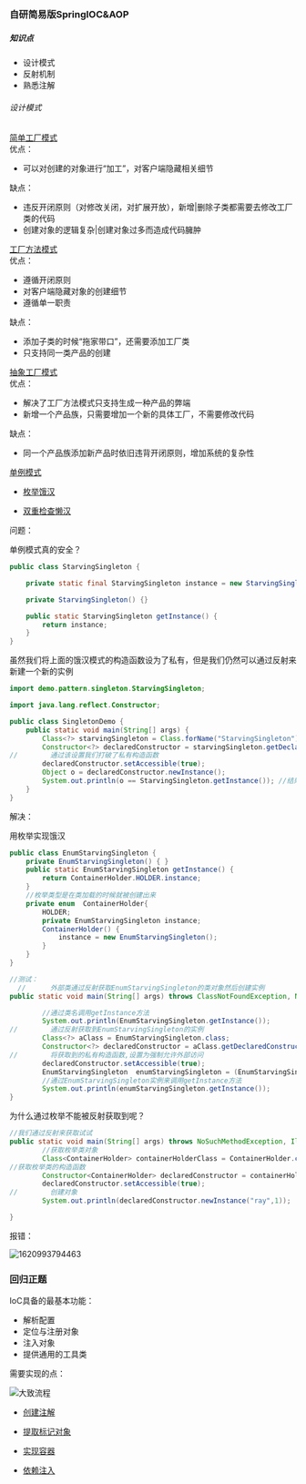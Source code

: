 ### 自研简易版SpringIOC&AOP

##### 知识点

- 设计模式
- 反射机制
- 熟悉注解

###### 设计模式
[简单工厂模式](https://github.com/Ray-ux/Simpleframework/tree/master/src/main/java/demo/pattern/factory/simple) </br>
优点：

- 可以对创建的对象进行“加工”，对客户端隐藏相关细节 

缺点：

- 违反开闭原则（对修改关闭，对扩展开放），新增|删除子类都需要去修改工厂类的代码
- 创建对象的逻辑复杂|创建对象过多而造成代码臃肿

[工厂方法模式](https://github.com/Ray-ux/Simpleframework/tree/master/src/main/java/demo/pattern/factory/method) </br>
优点：

- 遵循开闭原则
- 对客户端隐藏对象的创建细节
- 遵循单一职责

缺点：

- 添加子类的时候“拖家带口”，还需要添加工厂类
- 只支持同一类产品的创建

[抽象工厂模式](https://github.com/Ray-ux/Simpleframework/tree/master/src/main/java/demo/pattern/factory/abstractf) </br>
优点：

- 解决了工厂方法模式只支持生成一种产品的弊端
- 新增一个产品族，只需要增加一个新的具体工厂，不需要修改代码

缺点：

- 同一个产品族添加新产品时依旧违背开闭原则，增加系统的复杂性

[单例模式]() </br>

- [枚举饿汉](https://github.com/Ray-ux/Simpleframework/blob/master/src/main/java/demo/pattern/singleton/EnumStarvingSingleton.java)

- [双重检查懒汉](https://github.com/Ray-ux/Simpleframework/blob/master/src/main/java/demo/pattern/singleton/LazyDoubleCheckSingleton.java)

问题：

单例模式真的安全？
````java
public class StarvingSingleton {

    private static final StarvingSingleton instance = new StarvingSingleton();

    private StarvingSingleton() {}

    public static StarvingSingleton getInstance() {
        return instance;
    }
}
````
虽然我们将上面的饿汉模式的构造函数设为了私有，但是我们仍然可以通过反射来新建一个新的实例

````java
import demo.pattern.singleton.StarvingSingleton;

import java.lang.reflect.Constructor;

public class SingletonDemo {
    public static void main(String[] args) {
        Class<?> starvingSingleton = Class.forName("StarvingSingleton");
        Constructor<?> declaredConstructor = starvingSingleton.getDeclaredConstructor();
//        通过该设置我们打破了私有构造函数
        declaredConstructor.setAccessible(true);
        Object o = declaredConstructor.newInstance();
        System.out.println(o == StarvingSingleton.getInstance()); //结果为false
    }
}
````
解决：

用枚举实现饿汉

```java
public class EnumStarvingSingleton {
    private EnumStarvingSingleton() { }
    public static EnumStarvingSingleton getInstance() {
        return ContainerHolder.HOLDER.instance;
    }
    //枚举类型是在类加载的时候就被创建出来
    private enum  ContainerHolder{
        HOLDER;
        private EnumStarvingSingleton instance;
        ContainerHolder() {
            instance = new EnumStarvingSingleton();
        }
    }
}

//测试：
  //      外部类通过反射获取EnumStarvingSingleton的类对象然后创建实例
public static void main(String[] args) throws ClassNotFoundException, NoSuchMethodException, IllegalAccessException, InvocationTargetException, InstantiationException {

        //通过类名调用getInstance方法
        System.out.println(EnumStarvingSingleton.getInstance());
//        通过反射获取到EnumStarvingSingleton的实例
        Class<?> aClass = EnumStarvingSingleton.class;
        Constructor<?> declaredConstructor = aClass.getDeclaredConstructor();
//        将获取到的私有构造函数,设置为强制允许外部访问
        declaredConstructor.setAccessible(true);
        EnumStarvingSingleton  enumStarvingSingleton = (EnumStarvingSingleton) declaredConstructor.newInstance();
        //通过EnumStarvingSingleton实例来调用getInstance方法
        System.out.println(enumStarvingSingleton.getInstance());
}
```
为什么通过枚举不能被反射获取到呢？
```java
//我们通过反射来获取试试
public static void main(String[] args) throws NoSuchMethodException, IllegalAccessException, InvocationTargetException, InstantiationException {
        //获取枚举类对象
        Class<ContainerHolder> containerHolderClass = ContainerHolder.class;
//获取枚举类的构造函数
        Constructor<ContainerHolder> declaredConstructor = containerHolderClass.getDeclaredConstructor(String.class,int.class);
        declaredConstructor.setAccessible(true);
//        创建对象
        System.out.println(declaredConstructor.newInstance("ray",1));

}
```
报错：

![1620993794463](C:\Users\张烈文\AppData\Roaming\Typora\typora-user-images\1620993794463.png)


### 回归正题
IoC具备的最基本功能：
- 解析配置
- 定位与注册对象
- 注入对象
- 提供通用的工具类

需要实现的点：

![大致流程](C:\Users\张烈文\AppData\Roaming\Typora\typora-user-images\1620653293751.png)

- [创建注解](https://github.com/Ray-ux/Simpleframework/tree/master/src/main/java/org/simpleframework/core/annotation) 

- [提取标记对象](https://github.com/Ray-ux/Simpleframework/blob/master/src/main/java/org/simpleframework/util/ClassUtil.java)

- [实现容器](https://github.com/Ray-ux/Simpleframework/blob/master/src/main/java/org/simpleframework/core/BeanContainer.java)

- [依赖注入](https://github.com/Ray-ux/Simpleframework/tree/master/src/main/java/org/simpleframework/inject)